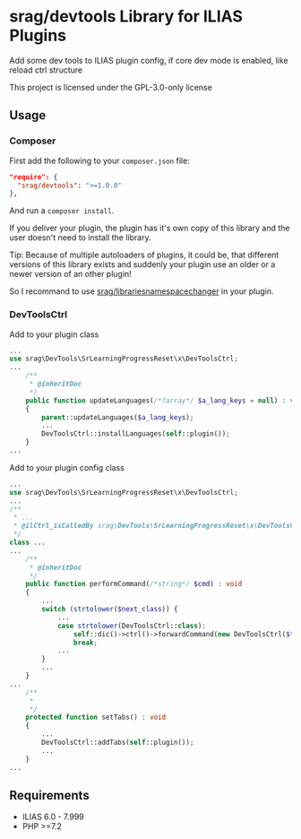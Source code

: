 # srag/devtools Library for ILIAS Plugins

Add some dev tools to ILIAS plugin config, if core dev mode is enabled, like reload ctrl structure

This project is licensed under the GPL-3.0-only license

## Usage

### Composer

First add the following to your `composer.json` file:

```json
"require": {
  "srag/devtools": ">=1.0.0"
},
```

And run a `composer install`.

If you deliver your plugin, the plugin has it's own copy of this library and the user doesn't need to install the library.

Tip: Because of multiple autoloaders of plugins, it could be, that different versions of this library exists and suddenly your plugin use an older or a newer version of an other plugin!

So I recommand to use [srag/librariesnamespacechanger](https://packagist.org/packages/srag/librariesnamespacechanger) in your plugin.

### DevToolsCtrl

Add to your plugin class

```php
...
use srag\DevTools\SrLearningProgressReset\x\DevToolsCtrl;
...
    /**
     * @inheritDoc
     */
    public function updateLanguages(/*?array*/ $a_lang_keys = null) : void
    {
        parent::updateLanguages($a_lang_keys);
        ...
        DevToolsCtrl::installLanguages(self::plugin());
    }
...
```

Add to your plugin config class

```php
...
use srag\DevTools\SrLearningProgressReset\x\DevToolsCtrl;
...
/**
 * ...
 * @ilCtrl_isCalledBy srag\DevTools\SrLearningProgressReset\x\DevToolsCtrl: ilXConfigGUI
 */
class ...
...
    /**
     * @inheritDoc
     */
    public function performCommand(/*string*/ $cmd) : void
    {
        ...
        switch (strtolower($next_class)) {
            ...
            case strtolower(DevToolsCtrl::class):
                self::dic()->ctrl()->forwardCommand(new DevToolsCtrl($this, self::plugin()));
                break;
            ...
        }
        ...
    }
...
    /**
     *
     */
    protected function setTabs() : void
    {
        ...
        DevToolsCtrl::addTabs(self::plugin());
        ...
    }
...
```

## Requirements

* ILIAS 6.0 - 7.999
* PHP >=7.2
